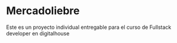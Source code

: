 # Mercadoliebre
Este es un proyecto individual entregable para el curso de Fullstack developer en digitalhouse

